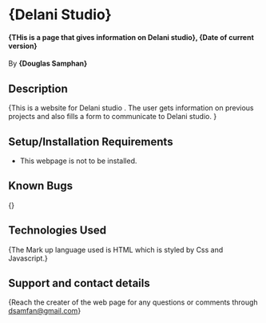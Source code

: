 # {Delani Studio}
#### {THis is a page that gives information on Delani studio}, {Date of current version}
 By **{Douglas Samphan}**
## Description
{This is a website for Delani studio .
The user gets information on previous projects and also fills a form to communicate to Delani studio.  }
## Setup/Installation Requirements
* This webpage is not to be installed.
## Known Bugs
{}
## Technologies Used
{The Mark up language used is HTML which is styled by Css and Javascript.}
## Support and contact details
{Reach the creater of the web page for any questions or comments through dsamfan@gmail.com}
